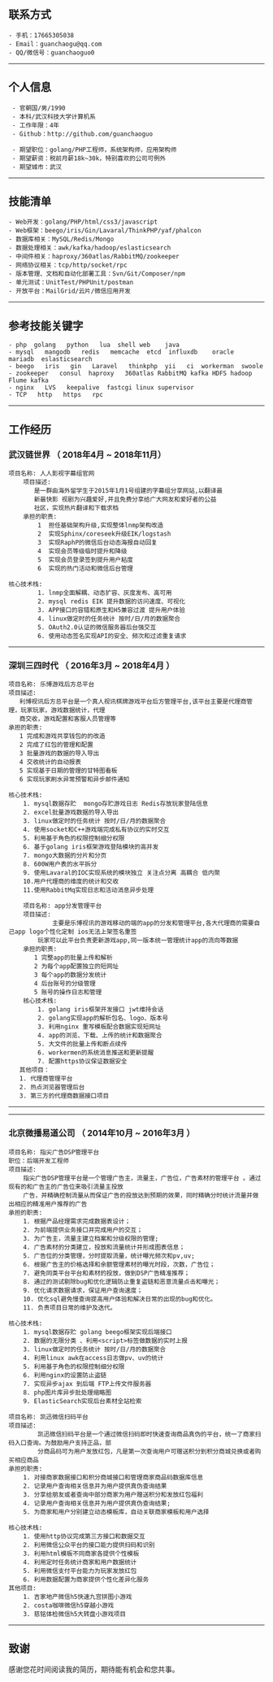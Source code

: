 ## 联系方式
    - 手机：17665305038
    - Email：guanchaogu@qq.com
    - QQ/微信号：guanchaoguo0

---

## 个人信息

     - 官朝国/男/1990
     - 本科/武汉科技大学计算机系
     - 工作年限：4年
     - Github：http://github.com/guanchaoguo

     - 期望职位：golang/PHP工程师，系统架构师，应用架构师
     - 期望薪资：税前月薪18k~30k，特别喜欢的公司可例外
     - 期望城市：武汉

---
## 技能清单

    - Web开发：golang/PHP/html/css3/javascript
    - Web框架：beego/iris/Gin/Lavaral/ThinkPHP/yaf/phalcon
    - 数据库相关：MySQL/Redis/Mongo
    - 数据处理相关：awk/kafka/hadoop/eslasticsearch
    - 中间件相关：haproxy/360atlas/RabbitMQ/zookeeper
    - 网络协议相关：tcp/http/socket/rpc
    - 版本管理、文档和自动化部署工具：Svn/Git/Composer/npm
    - 单元测试：UnitTest/PHPUnit/postman
    - 开放平台：MailGrid/云片/微信应用开发

---

## 参考技能关键字
    - php  golang   python   lua  shell web    java
    - mysql   mangodb   redis   memcache  etcd  influxdb    oracle  mariadb  eslasticsearch
    - beego   iris   gin   Laravel   thinkphp  yii   ci  workerman  swoole
    - zookeeper   consul  haproxy   360atlas RabbitMQ kafka HDFS hadoop Flume kafka
    - nginx   LVS   keepalive  fastcgi linux supervisor
    - TCP   http   https   rpc

---

## 工作经历

### 武汉链世界 （ 2018年4月 ~ 2018年11月）


    项目名称: 人人影视字幕组官网
        项目描述:
           是一群由海外留学生于2015年1月1号组建的字幕组分享网站,以翻译最
           新最快影 视剧为兴趣爱好,并且免费分享给广大网友和爱好者的公益
           社区，实现热片翻译和下载求档
        承担的职责:
            1  担任基础架构升级,实现整体lnmp架构改造
            2  实现Sphinx/coreseek升级EIK/logstash
            3  实现RaphP的微信后台动态海报自动回复
            4  实现会员等级临时提升和降级
            5  实现会员登录签到提升用户粘度
            6  实现的热门活动和微信后台管理

    核心技术栈:
            1. lnmp全面解耦、动态扩容、灰度发布、高可用
            2. mysql redis EIK 提升数据的访问速度、可视化
            3. APP接口的容错和原生和H5兼容过渡 提升用户体验
            4. linux做定时的任务统计 按时/日/月的数据聚合
            5. OAuth2.0认证的微信服务器后台强交互
            6. 使用动态签名实现API的安全、频次和过滤重复请求
---



### 深圳三四时代 （ 2016年3月 ~ 2018年4月 ）
    项目名称: 乐博游戏后方总平台
    项目描述:
       利博视讯后方总平台是一个真人视讯棋牌游戏平台后方管理平台,该平台主要是代理商管理，玩家玩家，游戏数据统计，代理
       商交收，游戏配置和客服人员管理等
    承担的职责:
       1 完成和游戏共享钱包的的改造
       2 完成了红包的管理和配置
       3 批量游戏的数据的导入导出
       4 交收统计的自动报表
       5 实现基于日期的管理的甘特图看板
       6 实现玩家刷水异常预警和异步邮件通知

    核心技术栈:
        1. mysql数据存贮  mongo存贮游戏日志 Redis存放玩家登陆信息
        2. excel批量游戏数据的导入导出
        3. linux做定时的任务统计 按时/日/月的数据聚合
        4. 使用socket和C++游戏端完成私有协议的实时交互
        5. 利用基于角色的权限控制细分权限
        6. 基于golang iris框架游戏登陆模块的高并发
        7. mongo大数据的分片和分页
        8. 600W用户表的水平拆分
        9. 使用Lavaral的IOC实现系统的模块独立 关注点分离 高耦合 低内聚
        10.用户代理商的维度的统计和交收
        11.使用RabbitMq实现日志和活动消息异步处理

        项目名称: app分发管理平台
        项目描述:
                主要是乐博视讯的游戏移动的端的app的分发和管理平台,各大代理商的需要自己app logo个性化定制 ios无法上架签名重签
            玩家可以此平台负责更新游戏app,同一版本统一管理统计app的流向等数据
        承担的职责:
           1 完整app的批量上传和解析
           2 为每个app配置独立的短网址
           3 每个app的数据分发统计
           4 后台账号的分级管理
           5 账号的操作日志和管理 
        核心技术栈:
            1. golang iris框架开发接口 jwt维持会话
            2. golang实现app的解析包名、logo、版本号
            3. 利用nginx 重写模板配合数据实现短网址
            4. app的浏览、下载、上传的统计和数据聚合
            5. 大文件的批量上传和断点续传
            6. workermen的系统消息推送和更新提醒
            7. 配置https协议保证数据安全
       其他项目：
       1. 代理商管理平台 
       2. 热点浏览器管理后台
       3. 第三方的代理商数据接口项目 
---

---
### 北京微播易道公司 （ 2014年10月 ~ 2016年3月 ）

    项目名称: 指尖广告DSP管理平台
    职位：后端开发工程师
    项目描述:
        指尖广告DSP管理平台是一个管理广告主，流量主，广告位，广告素材的管理平台 。通过现有的和广告主的广告位来吸引流量主投放
        广告，并精确控制流量从而保证广告的投放达到预期的效果，同时精确分时统计流量并做出相应的精准用户推荐的广告
    承担的职责:
        1. 根据产品经理需求完成数据表设计；
        2. 为前端提供业务接口并完成用户的交互；
        3. 为广告主，流量主建立档案和分级权限的管理;
        4. 广告素材的分类建立，投放和流量统计并形成图表信息；
        5. 广告位的分类管理，分时提取流量，统计曝光频次和pv,uv;
        6. 根据广告主的价格选择和余额管理素材的曝光时段，次数，广告位；
        7. 避免同类平台平台和素材的投放，做到DSP广告精准推荐；
        8. 通过的测试剔除bug和优化逻辑防止重复盗链和恶意流量点击和曝光；
        9. 优化请求数据请求，保证用户查询速度；
        10. 优化sql避免慢查询提高用户体验和解决日常的出现的bug和优化。
        11. 负责项目日常的维护及迭代。

    核心技术栈:
        1. mysql数据存贮 golang beego框架实现后端接口
        2. 数据的无限分类 、利用<script>标签做数据的实时上报
        3. linux做定时的任务统计 按时/日/月的数据聚合
        4. 利用linux awk在access日志做pv、uv的统计
        5. 利用基于角色的权限控制细分权限
        6. 利用nginx的设置防止盗链
        7. 实现异步ajax 到后端 FTP上传文件服务器
        8. php图片库异步批处理缩略图
        9. ElasticSearch实现后台素材全站检索
        
    项目名称: 凯迅微信扫码平台
    项目描述:
            凯迅微信扫码平台是一个通过微信扫码即时快速查询商品真伪的平台，统一了商家扫码入口查询。为鼓励用户支持正品，部
            分商品码可为用户发放红包，凡是第一次查询用户可赠送积分到积分商城兑换或者购买相应商品
    承担的职责:
        1. 对接商家数据接口和积分商城接口和管理商家商品码数据库信息
        2. 记录用户查询相关信息并为用户提供真伪查询结果
        3. 分享给朋友或者查询中部分商家为用户赠送积分和发放红包福利
        4. 记录用户查询相关信息并为用户提供真伪查询结果;
        5. 为商家和用户分别建立动态模板库，自动关联商家模板和用户选择

    核心技术栈:
        1. 使用http协议完成第三方接口和数据交互
        2. 利用微信公众平台的接口能力提供扫码和识别
        3. 利用html模板不同商家各提供个性模板
        4. 利用定时任务统计商家和用户数据统计
        5. 利用微信支付平台能力为玩家发放红包
        6. 利用数据配置为商家提供个性化差异化服务
    其他项目:
        1. 吉家地产微信h5快速九宫拼图小游戏
        2. costa咖啡微信h5穿越小游戏
        3. 慈铭体检微信h5大转盘小游戏项目
---


## 致谢
感谢您花时间阅读我的简历，期待能有机会和您共事。
